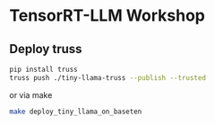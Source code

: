 # TensorRT-LLM Workshop

## Deploy truss

```sh
pip install truss
truss push ./tiny-llama-truss --publish --trusted
```

or via make
```sh
make deploy_tiny_llama_on_baseten
```
